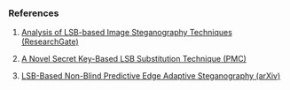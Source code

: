 ###  References 

1. [Analysis of LSB-based Image Steganography Techniques (ResearchGate)](https://www.researchgate.net/publication/224074162_Analysis_of_LSB_based_image_steganography_techniques)  



24. [A Novel Secret Key-Based LSB Substitution Technique (PMC)](https://pmc.ncbi.nlm.nih.gov/articles/PMC11695990/)  
  

3. [LSB-Based Non-Blind Predictive Edge Adaptive Steganography (arXiv)](https://arxiv.org/abs/2201.01277)  
  


